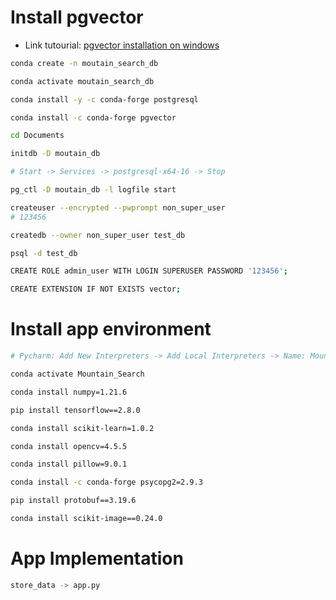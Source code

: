 # Install pgvector

- Link tutourial: [ pgvector installation on windows ](https://www.youtube.com/watch?v=YoQZRKjgBkU&ab_channel=KantikAI)

```bash
conda create -n moutain_search_db

conda activate moutain_search_db

conda install -y -c conda-forge postgresql

conda install -c conda-forge pgvector

cd Documents

initdb -D moutain_db

# Start -> Services -> postgresql-x64-16 -> Stop

pg_ctl -D moutain_db -l logfile start

createuser --encrypted --pwprompt non_super_user
# 123456

createdb --owner non_super_user test_db

psql -d test_db

CREATE ROLE admin_user WITH LOGIN SUPERUSER PASSWORD '123456';

CREATE EXTENSION IF NOT EXISTS vector;
```

# Install app environment
```bash
# Pycharm: Add New Interpreters -> Add Local Interpreters -> Name: Mountain_Search -> Type: Conda -> Python version: 3.9

conda activate Mountain_Search

conda install numpy=1.21.6

pip install tensorflow==2.8.0

conda install scikit-learn=1.0.2

conda install opencv=4.5.5

conda install pillow=9.0.1

conda install -c conda-forge psycopg2=2.9.3

pip install protobuf==3.19.6

conda install scikit-image==0.24.0
```

# App Implementation
```bash
store_data -> app.py
```
